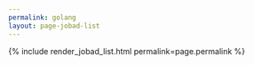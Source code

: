 ```yaml
---
permalink: golang
layout: page-jobad-list
---
```

{% include render_jobad_list.html permalink=page.permalink %}
